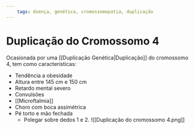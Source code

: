 ```yaml
---
	tags: doença, genética, cromossomopatia, duplicação
---
```

# Duplicação do Cromossomo 4
Ocasionada por uma [[Duplicação Genética|Duplicação]] do cromossomo 4, tem como características:
- Tendência a obesidade
- Altura entre 145 cm e 150 cm
- Retardo mental severo
- Convulsões
- [[Microftalmia]]
- Choro com boca assimétrica
- Pé torto e mão fechada
	- Polegar sobre dedos 1 e 2.
![[Duplicação do cromossomo 4.png]]